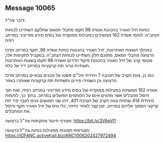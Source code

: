 ## Message 10065

דובר צה"ל:

כוחות חיל האוויר בהכוונת אוגדה 98 תקפו מחבלי חמאס שחלקם השתייכו לכוחות הנחב'ה: לוחמי אוגדה 162 ממשיכים בפעילות ממוקדת ועל בסיס מידע מודיעיני במרחב רפיח

במהלך השעות האחרונות, חיל האוויר בהכוונת כוחות אוגדה 98, תקף במרחב מרכז הרצועה מחבלי חמאס, מתוכם חלק השתייכו לכוחות הנחב׳ה.
במקביל לתקיפות אלו, מטוסי קרב של חיל האוויר בהכוונת פיקוד הדרום ואוגדה 98 תקפו בשעות האחרונות תשתיות טרור תת קרקעיות במרחב דיר אל בלח.

כמו כן, צוות הקרב של חטיבה 7 ויחידת יהל״ם פשטו על מבנים צבאיים במרחב מרכז הרצועה וכן השמידו פירים ותשתיות תת קרקעיות שאותרו באזור.

אוגדה 162 ממשיכה בפעילות ממוקדת ועל בסיס מידע מודיעיני במרחב רפיח, זאת תוך חיסול מחבלים אשר מהווים איום על הלוחמים הפועלים במרחב.
בתוך כך, לוחמות מיחידת 414 שתחת צוות הקרב של חטיבה 401, זיהו שני חמושים נעים לעבר פיר תת קרקעי הסמוך אליהם במרחב. זמן קצר לאחר הזיהוי, כלי טיס של חיל האוויר תקף וחיסל את המחבלים.

מצורף תיעוד מתקיפות צה״ל ברצועה: https://bit.ly/3VApVl1

מצורפות תמונות מפעילות כוחות צה״ל ברצועה: https://IDFANC.activetrail.biz/ANC1006202427972494

